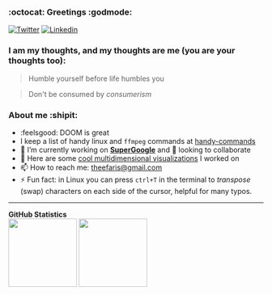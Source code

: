 ### :octocat: Greetings :godmode:

[![Twitter](https://img.shields.io/badge/Twitter-1DA1F2?style=for-the-badge&logo=twitter&logoColor=white)](https://twitter.com/FarisRHijazi)
[![Linkedin](https://img.shields.io/badge/LinkedIn-0077B5?style=for-the-badge&logo=linkedin&logoColor=white)](https://linkedin.com/in/Faris-Hijazi)

### I am my thoughts, and my thoughts are me (you are your thoughts too):

> Humble yourself before life humbles you

> Don't be consumed by *consumerism*

### About me :shipit: 
- :feelsgood: DOOM is great
- I keep a list of handy linux and `ffmpeg` commands at [handy-commands](https://github.com/FarisHijazi/handy-commands)
- 🔭 I’m currently working on **[SuperGoogle](https://github.com/FarisHijazi/SuperGoogle)** and 👯 looking to collaborate
- 🌱 Here are some [cool multidimensional visualizations](https://github.com/FarisHijazi/PrivacyEnhancingTechnologies-projects) I worked on
- 📫 How to reach me: theefaris@gmail.com
- ⚡ Fun fact: in Linux you can press `ctrl+T` in the terminal to _transpose_ (swap) characters on each side of the cursor, helpful for many typos.

<hr />

<summary><b>GitHub Statistics</b></summary>
<div>
 <img height="135px" src="https://github-readme-stats.vercel.app/api?username=FarisHijazi&hide_title=true&hide_border=true&show_icons=true&include_all_commits=true&count_private=true&line_height=21&theme=nord" />
 <img height="135px" src="https://github-readme-stats.vercel.app/api/top-langs/?username=FarisHijazi&hide=html&hide_title=true&hide_border=true&layout=compact&langs_count=8&theme=nord" />
</div>
